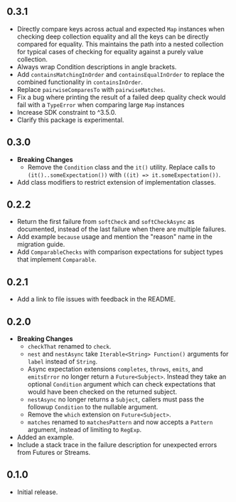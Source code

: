## 0.3.1

-   Directly compare keys across actual and expected `Map` instances when
    checking deep collection equality and all the keys can be directly compared
    for equality. This maintains the path into a nested collection for typical
    cases of checking for equality against a purely value collection.
-   Always wrap Condition descriptions in angle brackets.
-   Add `containsMatchingInOrder` and `containsEqualInOrder` to replace the
    combined functionality in `containsInOrder`.
-   Replace `pairwiseComparesTo` with `pairwiseMatches`.
-   Fix a bug where printing the result of a failed deep quality check would
    fail with a `TypeError` when comparing large `Map` instances 
-   Increase SDK constraint to ^3.5.0.
-   Clarify this package is experimental.

## 0.3.0

-   **Breaking Changes**
    -   Remove the `Condition` class and the `it()` utility. Replace calls to
        `(it()..someExpectation())` with `((it) => it.someExpectation())`.
-   Add class modifiers to restrict extension of implementation classes.

## 0.2.2

-   Return the first failure from `softCheck` and `softCheckAsync` as
    documented, instead of the last failure when there are multiple failures.
-   Add example `because` usage and mention the "reason" name in the migration
    guide.
-   Add `ComparableChecks` with comparison expectations for subject types that
    implement `Comparable`.

## 0.2.1

-   Add a link to file issues with feedback in the README.

## 0.2.0

-   **Breaking Changes**
    -   `checkThat` renamed to `check`.
    -   `nest` and `nestAsync` take `Iterable<String> Function()` arguments for
        `label` instead of `String`.
    -   Async expectation extensions `completes`, `throws`, `emits`, and
        `emitsError` no longer return a `Future<Subject>`. Instead they take an
        optional `Condition` argument which can check expectations that would
        have been checked on the returned subject.
    -   `nestAsync` no longer returns a `Subject`, callers must pass the
        followup `Condition` to the nullable argument.
    -   Remove the `which` extension on `Future<Subject>`.
    -   `matches` renamed to `matchesPattern` and now accepts a `Pattern`
        argument, instead of limiting to `RegExp`.
-   Added an example.
-   Include a stack trace in the failure description for unexpected errors from
    Futures or Streams.

## 0.1.0

-   Initial release.
